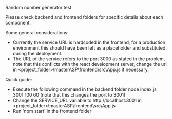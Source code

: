 Random number generator test

Please check backend and frontend folders for specific details about each component.

Some general considerations:

- Currently the service URL is hardcoded in the frontend, for a production environment this should have been left as a placeholder and substituted during the deployment.
- The URL of the service refers to the port 3000 as stated in the problem, note that this conflicts with the react development server, change the url in <project_folder>\masterASP\frontend\src\App.js if necessary.

Quick guide:

- Execute the following command in the backend folder node index.js 3001 100 60 (note that this changes the port to 3001)
- Change the SERVICE_URL variable to http://localhost:3001 in <project_folder>\masterASP\frontend\src\App.js
- Run 'npm start' in the frontend folder